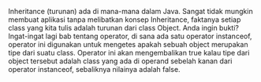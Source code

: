 Inheritance (turunan) ada di mana-mana dalam Java. Sangat tidak mungkin membuat aplikasi
tanpa melibatkan konsep Inheritance, faktanya setiap class yang kita tulis adalah turunan dari
class Object. Anda ingin bukti? Ingat-ingat lagi bab tentang operator, di sana ada satu operator
instanceof, operator ini digunakan untuk mengetes apakah sebuah object merupakan tipe dari
suatu class. Operator ini akan mengembalikan true kalau tipe dari object tersebut adalah class
yang ada di operand sebelah kanan dari operator instanceof, sebaliknya nilainya adalah false.